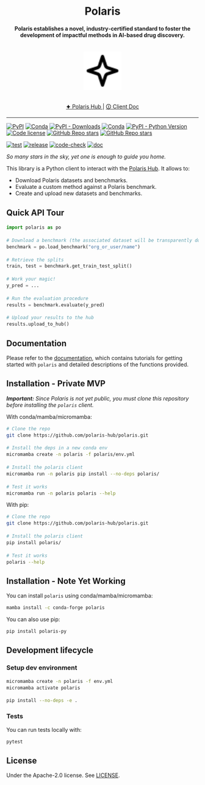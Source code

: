 <h1 align="center">Polaris</h1>
<h4 align="center">Polaris establishes a novel, industry‑certified standard to foster the development of impactful methods in AI-based drug discovery.</h4>

</br>
<div align="center">
    <img src="docs/images/logo-black.svg" width="100px">
</div>
</br>

<p align="center">
    <a href="https://polarishub.io/" target="_blank">
      🟆 Polaris Hub
  </a> |
  <a href="https://polaris-hub.github.io/polaris/" target="_blank">
      🛈 Client Doc
  </a>
</p>

---

[![PyPI](https://img.shields.io/pypi/v/splito)](https://pypi.org/project/splito/)
[![Conda](https://img.shields.io/conda/v/conda-forge/splito?label=conda&color=success)](https://anaconda.org/conda-forge/splito)
[![PyPI - Downloads](https://img.shields.io/pypi/dm/splito)](https://pypi.org/project/splito/)
[![Conda](https://img.shields.io/conda/dn/conda-forge/splito)](https://anaconda.org/conda-forge/splito)
[![PyPI - Python Version](https://img.shields.io/pypi/pyversions/splito)](https://pypi.org/project/splito/)
[![Code license](https://img.shields.io/badge/Code%20License-Apache_2.0-green.svg)](https://github.com/datamol-io/splito/blob/main/LICENSE)
[![GitHub Repo stars](https://img.shields.io/github/stars/datamol-io/splito)](https://github.com/datamol-io/splito/stargazers)
[![GitHub Repo stars](https://img.shields.io/github/forks/datamol-io/splito)](https://github.com/datamol-io/splito/network/members)

[![test](https://github.com/polaris-hub/polaris/actions/workflows/test.yml/badge.svg)](https://github.com/polaris-hub/polaris/actions/workflows/test.yml)
[![release](https://github.com/polaris-hub/polaris/actions/workflows/release.yml/badge.svg)](https://github.com/polaris-hub/polaris/actions/workflows/release.yml)
[![code-check](https://github.com/polaris-hub/polaris/actions/workflows/code-check.yml/badge.svg)](https://github.com/polaris-hub/polaris/actions/workflows/code-check.yml)
[![doc](https://github.com/polaris-hub/polaris/actions/workflows/doc.yml/badge.svg)](https://github.com/polaris-hub/polaris/actions/workflows/doc.yml)

_So many stars in the sky, yet one is enough to guide you home._

This library is a Python client to interact with the [Polaris Hub](https://polarishub.io/). It allows to:

- Download Polaris datasets and benchmarks.
- Evaluate a custom method against a Polaris benchmark.
- Create and upload new datasets and benchmarks.

## Quick API Tour

```python
import polaris as po

# Download a benchmark (the associated dataset will be transparently downloaded)
benchmark = po.load_benchmark("org_or_user/name")

# Retrieve the splits
train, test = benchmark.get_train_test_split()

# Work your magic!
y_pred = ...

# Run the evaluation procedure
results = benchmark.evaluate(y_pred)

# Upload your results to the hub
results.upload_to_hub()
```

## Documentation

Please refer to the [documentation](https://polaris-hub.github.io/polaris/), which contains tutorials for getting started with `polaris` and detailed descriptions of the functions provided.

## Installation - Private MVP

_**Important:** Since Polaris is not yet public, you must clone this repository before installing the `polaris` client._

With conda/mamba/micromamba:

```bash
# Clone the repo
git clone https://github.com/polaris-hub/polaris.git

# Install the deps in a new conda env
micromamba create -n polaris -f polaris/env.yml

# Install the polaris client
micromamba run -n polaris pip install --no-deps polaris/

# Test it works
micromamba run -n polaris polaris --help
```

With pip:

```bash
# Clone the repo
git clone https://github.com/polaris-hub/polaris.git

# Install the polaris client
pip install polaris/

# Test it works
polaris --help
```

## Installation - Note Yet Working

You can install `polaris` using conda/mamba/micromamba:

```bash
mamba install -c conda-forge polaris
```

You can also use pip:

```bash
pip install polaris-py
```

## Development lifecycle

### Setup dev environment

```bash
micromamba create -n polaris -f env.yml
micromamba activate polaris

pip install --no-deps -e .
```

### Tests

You can run tests locally with:

```bash
pytest
```

## License

Under the Apache-2.0 license. See [LICENSE](LICENSE).

